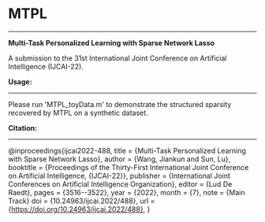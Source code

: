 # MTPL

------

**Multi-Task Personalized Learning with Sparse Network Lasso**

A submission to the 31st International Joint Conference on Artificial Intelligence (IJCAI-22). 

**Usage:**

------

Please run 'MTPL_toyData.m' to demonstrate the structured sparsity recovered by MTPL on a synthetic dataset.

**Citation:**

------

@inproceedings{ijcai2022-488,
  title     = {Multi-Task Personalized Learning with Sparse Network Lasso},
  author    = {Wang, Jiankun and Sun, Lu},
  booktitle = {Proceedings of the Thirty-First International Joint Conference on
              Artificial Intelligence, {IJCAI-22}},
  publisher = {International Joint Conferences on Artificial Intelligence Organization},
  editor    = {Lud De Raedt},
  pages     = {3516--3522},
  year      = {2022},
  month     = {7},
  note      = {Main Track}
  doi       = {10.24963/ijcai.2022/488},
  url       = {https://doi.org/10.24963/ijcai.2022/488},
}